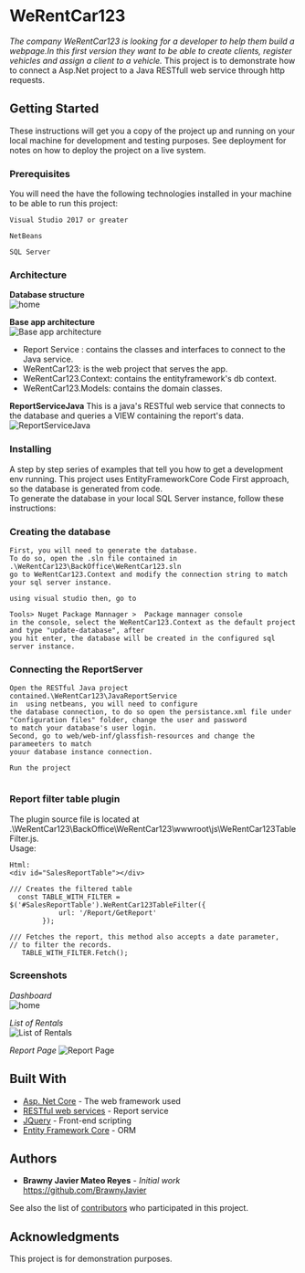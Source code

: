 # WeRentCar123
 *The company WeRentCar123 is looking for a developer to help them build a webpage.In this first version they want to be able to create clients, register vehicles and assign a client to a vehicle.*
 This project is to demonstrate how to connect a Asp.Net project to a Java RESTfull web service through http requests.

## Getting Started

These instructions will get you a copy of the project up and running on your local machine for development and testing purposes. See deployment for notes on how to deploy the project on a live system.

### Prerequisites

You will need the have the following technologies installed in your machine to be able to run this project:

```
Visual Studio 2017 or greater
```
```
NetBeans
```
```
SQL Server
```

### Architecture
**Database structure**  
![home](https://raw.githubusercontent.com/BrawnyJavier/WeRentCar123/master/App%20Screenshots/Database.JPG)

**Base app architecture**  
![Base app architecture](https://raw.githubusercontent.com/BrawnyJavier/WeRentCar123/master/App%20Screenshots/Base%20app%20architecture.JPG)  

* Report Service : contains the classes and interfaces to connect to the Java service.
* WeRentCar123: is the web project that serves the app.
* WeRentCar123.Context: contains the entityframework's db context.
* WeRentCar123.Models: contains the domain classes.

**ReportServiceJava**
This is a java's RESTful web service that connects to the database and queries a VIEW containing the report's data.
![ReportServiceJava](https://raw.githubusercontent.com/BrawnyJavier/WeRentCar123/master/App%20Screenshots/Report%20Service.JPG)
### Installing


A step by step series of examples that tell you how to get a development env running.
This project uses EntityFrameworkCore Code First approach, so the database is generated from code.  
To generate the database in your local SQL Server instance, follow these instructions:  

### Creating the database 

```
First, you will need to generate the database.
To do so, open the .sln file contained in    .\WeRentCar123\BackOffice\WeRentCar123.sln  
go to WeRentCar123.Context and modify the connection string to match your sql server instance.

using visual studio then, go to  

Tools> Nuget Package Mannager >  Package mannager console    
in the console, select the WeRentCar123.Context as the default project and type "update-database", after  
you hit enter, the database will be created in the configured sql server instance.
```

### Connecting the ReportServer

```
Open the RESTful Java project contained.\WeRentCar123\JavaReportService  
in  using netbeans, you will need to configure  
the database connection, to do so open the persistance.xml file under  
"Configuration files" folder, change the user and password  
to match your database's user login.  
Second, go to web/web-inf/glassfish-resources and change the parameeters to match  
youur database instance connection.

Run the project
  

```
### Report filter table plugin
The plugin source file is located at .\WeRentCar123\BackOffice\WeRentCar123\wwwroot\js\WeRentCar123TableFilter.js.  
Usage:  
```
Html: 
<div id="SalesReportTable"></div>
```

```
/// Creates the filtered table
  const TABLE_WITH_FILTER = $('#SalesReportTable').WeRentCar123TableFilter({
            url: '/Report/GetReport'
        });
        
/// Fetches the report, this method also accepts a date parameter,  
// to filter the records.
   TABLE_WITH_FILTER.Fetch();   
```



### Screenshots
*Dashboard*  
![home](https://raw.githubusercontent.com/BrawnyJavier/WeRentCar123/master/App%20Screenshots/Home.JPG)


*List of Rentals*  
![List of Rentals](https://raw.githubusercontent.com/BrawnyJavier/WeRentCar123/master/App%20Screenshots/Rentals%20List.JPG)

*Report Page*
![Report Page](https://raw.githubusercontent.com/BrawnyJavier/WeRentCar123/master/App%20Screenshots/Report%20Page.JPG)


## Built With

* [Asp. Net Core](https://docs.microsoft.com/en-us/aspnet/core/?view=aspnetcore-2.2) - The web framework used
* [RESTful web services](https://docs.oracle.com/cd/E24329_01/web.1211/e24983/overview.htm) - Report service
* [JQuery](https://jquery.com/) - Front-end scripting
* [Entity Framework Core](https://docs.microsoft.com/en-us/ef/core/) - ORM

## Authors

* **Brawny Javier Mateo Reyes** - *Initial work* https://github.com/BrawnyJavier

See also the list of [contributors](https://github.com/BrawnyJavier/WeRentCar123/graphs/contributors) who participated in this project.

## Acknowledgments
This project is for demonstration purposes.

